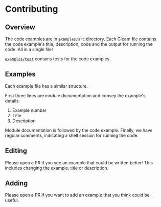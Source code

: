 # Contributing

## Overview

The code examples are in [`examples/src`](https://github.com/alabhyajindal/gleambyexample/tree/main/examples/src) directory. Each Gleam file contains the code example's title, description, code and the output for running the code. All in a single file!

[`examples/test`](https://github.com/alabhyajindal/gleambyexample/tree/main/examples/test) contains tests for the code examples.

## Examples

Each example file has a similar structure.

First three lines are module documentation and convey the example's details:

1. Example number
2. Title
3. Description

Module documentation is followed by the code example. Finally, we have regular comments, indicating a shell session for running the code.

## Editing

Please open a PR if you see an example that could be written better! This includes changing the example, title or description.

## Adding

Please open a PR if you want to add an example that you think could be useful.
